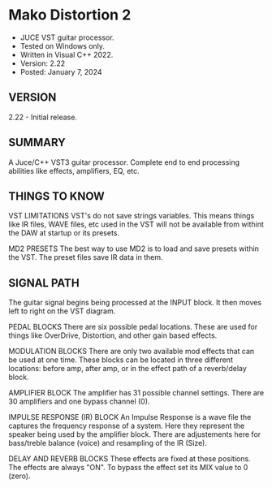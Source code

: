 # Mako Distortion 2
* JUCE VST guitar processor.
* Tested on Windows only.
* Written in Visual C++ 2022.
* Version: 2.22
* Posted: January 7, 2024

VERSION
------------------------------------------------------------------
2.22 - Initial release.  
       
SUMMARY
------------------------------------------------------------------
A Juce/C++ VST3 guitar processor. Complete end to end processing
abilities like effects, amplifiers, EQ, etc.

THINGS TO KNOW
------------------------------------------------------------------
VST LIMITATIONS
VST's do not save strings variables. This means things like IR
files, WAVE files, etc used in the VST will not be available
from withint the DAW at startup or its presets. 

MD2 PRESETS
The best way to use MD2 is to load and save presets within the VST.
The preset files save IR data in them.

SIGNAL PATH
------------------------------------------------------------------
The guitar signal begins being processed at the INPUT block. It then
moves left to right on the VST diagram. 

PEDAL BLOCKS
There are six possible pedal locations. These are used for things like
OverDrive, Distortion, and other gain based effects.

MODULATION BLOCKS
There are only two available mod effects that can be used at one time. 
These blocks can be located in three different locations: before amp,
after amp, or in the effect path of a reverb/delay block.

AMPLIFIER BLOCK
The amplifier has 31 possible channel settings. There are 30 amplifiers
and one bypass channel (0). 

IMPULSE RESPONSE (IR) BLOCK
An Impulse Response is a wave file the captures the frequency response
of a system. Here they represent the speaker being used by the amplifier
block. There are adjustements here for bass/treble balance (voice) and
resampling of the IR (Size).

DELAY AND REVERB BLOCKS
These effects are fixed at these positions. The effects are always "ON".
To bypass the effect set its MIX value to 0 (zero).

